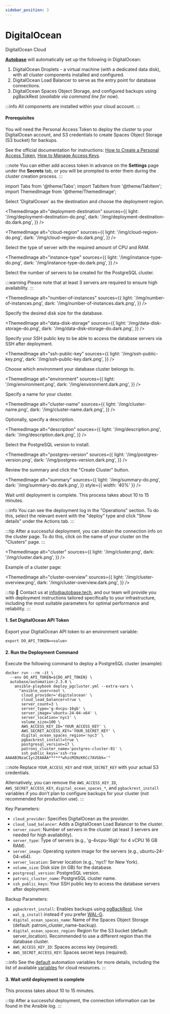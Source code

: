 ```yaml
---
sidebar_position: 3
---
```


# DigitalOcean

DigitalOcean Cloud

**[Autobase](https://github.com/vitabaks/autobase)** will automatically set up the following in DigitalOcean:

1. DigitalOcean Droplets - a virtual machine (with a dedicated data disk), with all cluster components installed and configured.
2. DigitalOcean Load Balancer to serve as the entry point for database connections.
3. DigitalOcean Spaces Object Storage, and configured backups using pgBackRest (_available via command line for now_).

:::info
All components are installed within your cloud account.
:::

#### Prerequisites

You will need the Personal Access Token to deploy the cluster to your DigitalOcean account, and S3 credentials to create Spaces Object Storage (S3 bucket) for backups.

See the official documentation for instructions: [How to Create a Personal Access Token](https://docs.digitalocean.com/reference/api/create-personal-access-token/), [How to Manage Access Keys](https://docs.digitalocean.com/products/spaces/how-to/manage-access/).


:::note
You can either add access token in advance on the **Settings** page under the **Secrets** tab, or you will be prompted to enter them during the cluster creation process.
:::

import Tabs from '@theme/Tabs';
import TabItem from '@theme/TabItem';
import ThemedImage from '@theme/ThemedImage';

<Tabs>
  <TabItem value="console-ui" label="Console (UI)" default>

Select 'DigitalOcean' as the destination and choose the deployment region.

<ThemedImage
  alt="deployment-destination"
  sources={{
    light: '/img/deployment-destination-do.png',
    dark: '/img/deployment-destination-do.dark.png',
  }}
/>

<ThemedImage
  alt="cloud-region"
  sources={{
    light: '/img/cloud-region-do.png',
    dark: '/img/cloud-region-do.dark.png',
  }}
/>

Select the type of server with the required amount of CPU and RAM.

<ThemedImage
  alt="instance-type"
  sources={{
    light: '/img/instance-type-do.png',
    dark: '/img/instance-type-do.dark.png',
  }}
/>

Select the number of servers to be created for the PostgreSQL cluster.

:::warning
Please note that at least 3 servers are required to ensure high availability.
:::

<ThemedImage
  alt="number-of-instances"
  sources={{
    light: '/img/number-of-instances.png',
    dark: '/img/number-of-instances.dark.png',
  }}
/>

Specify the desired disk size for the database.

<ThemedImage
  alt="data-disk-storage"
  sources={{
    light: '/img/data-disk-storage-do.png',
    dark: '/img/data-disk-storage-do.dark.png',
  }}
/>

Specify your SSH public key to be able to access the database servers via SSH after deployment.

<ThemedImage
  alt="ssh-public-key"
  sources={{
    light: '/img/ssh-public-key.png',
    dark: '/img/ssh-public-key.dark.png',
  }}
/>

Choose which environment your database cluster belongs to.

<ThemedImage
  alt="environment"
  sources={{
    light: '/img/environment.png',
    dark: '/img/environment.dark.png',
  }}
/>

Specify a name for your cluster.

<ThemedImage
  alt="cluster-name"
  sources={{
    light: '/img/cluster-name.png',
    dark: '/img/cluster-name.dark.png',
  }}
/>

Optionally, specify a description.

<ThemedImage
  alt="description"
  sources={{
    light: '/img/description.png',
    dark: '/img/description.dark.png',
  }}
/>

Select the PostgreSQL version to install.

<ThemedImage
  alt="postgres-version"
  sources={{
    light: '/img/postgres-version.png',
    dark: '/img/postgres-version.dark.png',
  }}
/>

Review the summary and click the "Create Cluster" button.

<ThemedImage
  alt="summary"
  sources={{
    light: '/img/summary-do.png',
    dark: '/img/summary-do.dark.png',
  }}
  style={{ width: '40%' }}
/>

Wait until deployment is complete. This process takes about 10 to 15 minutes.

:::info
You can see the deployment log in the "Operations" section. To do this, select the relevant event with the "deploy" type and click "Show details" under the Actions tab.
:::

:::tip
After a successful deployment, you can obtain the connection info on the cluster page. To do this, click on the name of your cluster on the "Clusters" page.
:::

<ThemedImage
  alt="сluster"
  sources={{
    light: '/img/сluster.png',
    dark: '/img/сluster.dark.png',
  }}
/>

Example of a cluster page:

<ThemedImage
  alt="cluster-overview"
  sources={{
    light: '/img/cluster-overview.png',
    dark: '/img/cluster-overview.dark.png',
  }}
/>

  </TabItem>
  <TabItem value="command-line" label="Command line">

:::tip
📩 Contact us at info@autobase.tech, and our team will provide you with deployment instructions tailored specifically to your infrastructure, including the most suitable parameters for optimal performance and reliability.
:::

#### 1. Set DigitalOcean API Token

Export your DigitalOcean API token to an environment variable:

```
export DO_API_TOKEN=<value>
```

#### 2. Run the Deployment Command

Execute the following command to deploy a PostgreSQL cluster (example):

```
docker run --rm -it \
  --env DO_API_TOKEN=${DO_API_TOKEN} \
  autobase/automation:2.3.0 \
    ansible-playbook deploy_pgcluster.yml --extra-vars \
      "ansible_user=root \
       cloud_provider='digitalocean' \
       cloud_load_balancer=true \
       server_count=3 \
       server_type='g-4vcpu-16gb' \
       server_image='ubuntu-24-04-x64' \
       server_location='nyc1' \
       volume_size=100 \
       AWS_ACCESS_KEY_ID='YOUR_ACCESS_KEY' \
       AWS_SECRET_ACCESS_KEY='YOUR_SECRET_KEY' \
       digital_ocean_spaces_region='nyc3' \
       pgbackrest_install=true \
       postgresql_version=17 \
       patroni_cluster_name='postgres-cluster-01' \
       ssh_public_keys='ssh-rsa AAAAB3NzaC1yc2EAAAA******whzcMINzKKCc7AVGbk='"
```

:::note
Replace `YOUR_ACCESS_KEY` and `YOUR_SECRET_KEY` with your actual S3 credentials.

Alternatively, you can remove the `AWS_ACCESS_KEY_ID`, `AWS_SECRET_ACCESS_KEY`, `digital_ocean_spaces_*`, and `pgbackrest_install` variables if you don’t plan to configure backups for your cluster (not recommended for production use).
:::

Key Parameters:
- `cloud_provider`: Specifies DigitalOcean as the provider.
- `cloud_load_balancer`: Adds a DigitalOcean Load Balancer to the cluster.
- `server_count`: Number of servers in the cluster (at least 3 servers are needed for high availability).
- `server_type`: Type of servers (e.g., 'g-4vcpu-16gb' for 4 vCPU 16 GB RAM).
- `server_image`: Operating system image for the servers (e.g., ubuntu-24-04-x64).
- `server_location`: Server location (e.g., 'nyc1' for New York).
- `volume_size`: Disk size (in GB) for the database.
- `postgresql_version`: PostgreSQL version.
- `patroni_cluster_name`: PostgreSQL cluster name.
- `ssh_public_keys`: Your SSH public key to access the database servers after deployment.

Backup Parameters:
- `pgbackrest_install`: Enables backups using [pgBackRest](https://github.com/pgbackrest/pgbackrest). Use `wal_g_install` instead if you prefer [WAL-G](https://github.com/wal-g/wal-g).
- `digital_ocean_spaces_name`: Name of the Spaces Object Storage (default: patroni_cluster_name-backup).
- `digital_ocean_spaces_region`: Region for the S3 bucket (default: server_location). Recommended to use a different region than the database cluster.
- `AWS_ACCESS_KEY_ID`: Spaces access key (required).
- `AWS_SECRET_ACCESS_KEY`: Spaces secret keys (required).

:::info
See the [default](https://github.com/vitabaks/autobase/tree/master/automation/roles/common/defaults) automation variables for more details, including the list of available [variables](https://github.com/vitabaks/autobase/blob/master/automation/roles/cloud_resources/defaults/main.yml) for cloud resources.
:::

#### 3. Wait until deployment is complete

This process takes about 10 to 15 minutes.

:::tip
After a successful deployment, the connection information can be found in the Ansible log.
:::

  </TabItem>
</Tabs>
